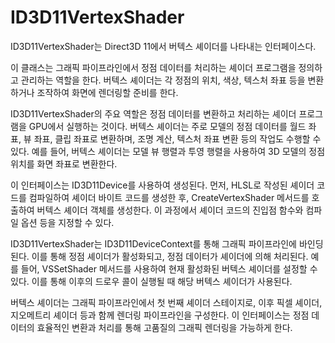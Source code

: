 # ID3D11VertexShader
ID3D11VertexShader는 Direct3D 11에서 버텍스 셰이더를 나타내는 인터페이스다. 

이 클래스는 그래픽 파이프라인에서 정점 데이터를 처리하는 셰이더 프로그램을 정의하고 관리하는 역할을 한다. 버텍스 셰이더는 각 정점의 위치, 색상, 텍스처 좌표 등을 변환하거나 조작하여 화면에 렌더링할 준비를 한다.

ID3D11VertexShader의 주요 역할은 정점 데이터를 변환하고 처리하는 셰이더 프로그램을 GPU에서 실행하는 것이다. 버텍스 셰이더는 주로 모델의 정점 데이터를 월드 좌표, 뷰 좌표, 클립 좌표로 변환하며, 조명 계산, 텍스처 좌표 변환 등의 작업도 수행할 수 있다. 예를 들어, 버텍스 셰이더는 모델 뷰 행렬과 투영 행렬을 사용하여 3D 모델의 정점 위치를 화면 좌표로 변환한다.

이 인터페이스는 ID3D11Device를 사용하여 생성된다. 먼저, HLSL로 작성된 셰이더 코드를 컴파일하여 셰이더 바이트 코드를 생성한 후, CreateVertexShader 메서드를 호출하여 버텍스 셰이더 객체를 생성한다. 이 과정에서 셰이더 코드의 진입점 함수와 컴파일 옵션 등을 지정할 수 있다.

ID3D11VertexShader는 ID3D11DeviceContext를 통해 그래픽 파이프라인에 바인딩된다. 이를 통해 정점 셰이더가 활성화되고, 정점 데이터가 셰이더에 의해 처리된다. 예를 들어, VSSetShader 메서드를 사용하여 현재 활성화된 버텍스 셰이더를 설정할 수 있다. 이를 통해 이후의 드로우 콜이 실행될 때 해당 버텍스 셰이더가 사용된다.

버텍스 셰이더는 그래픽 파이프라인에서 첫 번째 셰이더 스테이지로, 이후 픽셀 셰이더, 지오메트리 셰이더 등과 함께 렌더링 파이프라인을 구성한다. 이 인터페이스는 정점 데이터의 효율적인 변환과 처리를 통해 고품질의 그래픽 렌더링을 가능하게 한다.